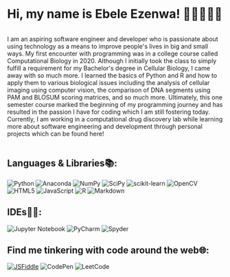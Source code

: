 # Hi, my name is Ebele Ezenwa! 👋🏽👩🏽‍💻

<img>

I am an aspiring software engineer and developer who is passionate about using technology as a means to improve people's lives in big and small ways. My first encounter with programming was in a college course called Computational Biology in 2020. Although I initially took the class to simply fulfill a requirement for my Bachelor's degree in Cellular Biology, I came away with so much more. I learned the basics of Python and R and how to apply them to various biological issues including the analysis of cellular imaging using computer vision, the comparison of DNA segments using PAM and BLOSUM scoring matrices, and so much more. Ultimately, this one semester course marked the beginning of my programming journey and has resulted in the passion I have for coding which I am still fostering today. Currently, I am working in a computational drug discovery lab while learning more about software engineering and development through personal projects which can be found here!
<br>
<br>
  
## Languages & Libraries📚:
![Python](https://img.shields.io/badge/python-3670A0?style=flat&logo=python&logoColor=ffdd54) ![Anaconda](https://img.shields.io/badge/Anaconda-%2344A833.svg?style=flat&logo=anaconda&logoColor=white) ![NumPy](https://img.shields.io/badge/numpy-%23013243.svg?style=flat&logo=numpy&logoColor=white) ![SciPy](https://img.shields.io/badge/SciPy-%230C55A5.svg?style=flat&logo=scipy&logoColor=%white) ![scikit-learn](https://img.shields.io/badge/scikit--learn-%23F7931E.svg?style=flat&logo=scikit-learn&logoColor=white) ![OpenCV](https://img.shields.io/badge/opencv-%23white.svg?style=flat&logo=opencv&logoColor=white) <br>
![HTML5](https://img.shields.io/badge/html5-%23E34F26.svg?style=flat&logo=html5&logoColor=white)
![JavaScript](https://img.shields.io/badge/javascript-%23323330.svg?style=flat&logo=javascript&logoColor=%23F7DF1E)
![R](https://img.shields.io/badge/R-%23276DC3.svg?style=flat&logo=r&logoColor=white)
![Markdown](https://img.shields.io/badge/markdown-%23000000.svg?style=flat&logo=markdown&logoColor=white)
<br>

## IDEs✍🏽:
![Jupyter Notebook](https://img.shields.io/badge/jupyter-%23FA0F00.svg?style=flat&logo=jupyter&logoColor=white)
![PyCharm](https://img.shields.io/badge/pycharm-143?style=flat&logo=pycharm&logoColor=black&color=black&labelColor=green)
![Spyder](https://img.shields.io/badge/Spyder-838485?style=flat&logo=spyder%20ide&logoColor=maroon)
<br>

## Find me tinkering with code around the web🌐:
[![JSFiddle](https://img.shields.io/static/v1?message=JSFiddle&logo=jsfiddle&labelColor=5c5c5c&color=blue&logoColor=9cf&label=%20)](https://jsfiddle.net/user/biabab/fiddles/)
![CodePen](https://img.shields.io/badge/Codepen-000000?style=flat&logo=codepen&logoColor=white)
![LeetCode](https://img.shields.io/badge/LeetCode-000000?style=flat&logo=LeetCode&logoColor=#d16c06)

